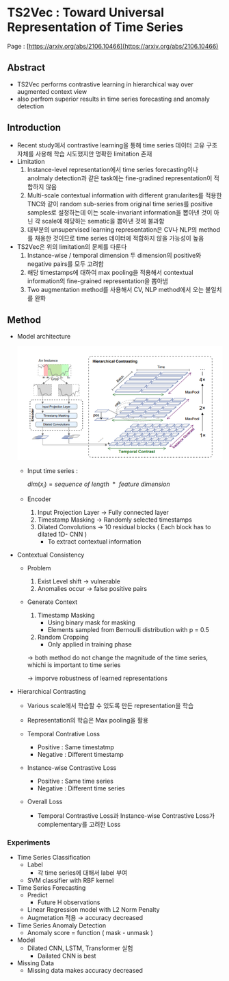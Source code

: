 # TS2Vec : Toward Universal Representation of Time Series

Page : [https://arxiv.org/abs/2106.10466](https://arxiv.org/abs/2106.10466)

## Abstract

- TS2Vec performs contrastive learning in hierarchical way over augmented context view
- also perfrom superior results in time series forecasting and anomaly detection

## Introduction

- Recent study에서 contrastive learning을 통해 time series 데이터 고유 구조 자체를 사용해 학습 시도했지만 명확한 limitation 존재
- Limitation
    1. Instance-level representation에서 time series forecasting이나 anolmaly detection과 같은 task에는 fine-gradined representation이 적합하지 않음
    2. Multi-scale contextual information with different granularites를 적용한 TNC와 같이 random sub-series from original time series를 positive samples로 설정하는데 이는 scale-invariant information을 뽑아낸 것이 아닌 각 scale에 해당하는 sematic을 뽑아낸 것에 불과함
    3. 대부분의 unsupervised learning representation은 CV나 NLP의 method를 채용한 것이므로  time series 데이터에 적합하지 않을 가능성이 높음
- TS2Vec은 위의 limitation의 문제를 다룬다
    1. Instance-wise / temporal dimension 두 dimension의 positive와 negative pairs를 모두 고려함
    2. 해당 timestamps에 대하여 max pooling을 적용해서 contextual information의 fine-grained representation을 뽑아냄
    3. Two augmentation method를 사용해서 CV, NLP method에서 오는 불일치를 완화

## Method

- Model architecture
    
    ![ts2vecs.png](TS2Vec%20Toward%20Universal%20Representation%20of%20Time%20Ser%204fe8bd95e78c44799109ac43aaaa762c/ts2vecs.png)
    
    - Input time series :
        
        $dim(x_i) = sequence ~of~length ~~*~~feature~dimension$
        
    - Encoder
        1. Input Projection Layer → Fully connected layer
        2. Timestamp Masking → Randomly selected timestamps
        3. Dilated Convolutions → 10 residual blocks ( Each block has to dilated 1D- CNN )
            - To extract contextual information
- Contextual Consistency
    - Problem
        1. Exist Level shift → vulnerable
        2. Anomalies occur → false positive pairs
    - Generate Context
        1. Timestamp Masking
            - Using binary mask for masking
            - Elements sampled from Bernoulli distribution with p = 0.5
        2. Random Cropping
            - Only applied in training phase
        
        → both method do not change the magnitude of the time series, whichi is important to time series
        
        → imporve robustness of learned representations
        
- Hierarchical Contrasting
    - Various scale에서 학습할 수 있도록 만든 representation을 학습
    - Representation의 학습은 Max pooling을 활용
    
    - Temporal Contrative Loss
        - Positive : Same timestatmp
        - Negative : Different timestamp
    - Instance-wise Contrastive Loss
        - Positive : Same time series
        - Negative : Different time series
    - Overall Loss
        - Temporal Contrastive Loss과 Instance-wise Contrastive Loss가 complementary를 고려한 Loss

### Experiments

- Time Series Classification
    - Label
        - 각 time series에 대해서 label 부여
    - SVM classifier with RBF kernel
- Time Series Forecasting
    - Predict
        - Future H observations
    - Linear Regression model with L2 Norm Penalty
    - Augmetation 적용 → accuracy decreased
- Time Series Anomaly Detection
    - Anomaly score = function ( mask - unmask )
- Model
    - Dilated CNN, LSTM, Transformer 실험
        - Dailated CNN is best
- Missing Data
    - Missing data makes accuracy decreased